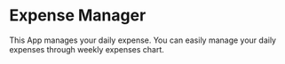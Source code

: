 # Expense Manager

This App manages your daily expense. You can easily manage your daily expenses through weekly expenses chart.